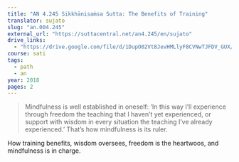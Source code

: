 ```yaml
---
title: "AN 4.245 Sikkhānisaṁsa Sutta: The Benefits of Training"
translator: sujato
slug: "an.004.245"
external_url: "https://suttacentral.net/an4.245/en/sujato"
drive_links:
  - "https://drive.google.com/file/d/1DupO02Vt8JevHMLlyF8CVNwTJFDV_GUX/view?usp=drivesdk"
course: sati
tags:
  - path
  - an
year: 2018
pages: 2
---
```


> Mindfulness is well established in oneself: ‘In this way I’ll experience through freedom the teaching that I haven’t yet experienced, or support with wisdom in every situation the teaching I’ve already experienced.’ That’s how mindfulness is its ruler.

How training benefits, wisdom oversees, freedom is the heartwoos, and mindfulness is in charge.
